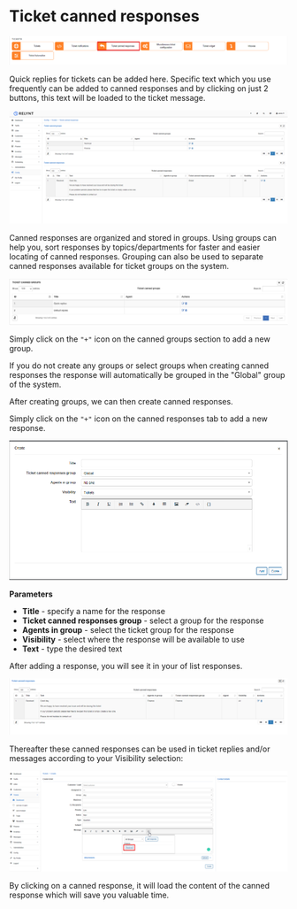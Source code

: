 Ticket canned responses
=============

![canned responses icon](icon.png)

Quick replies for tickets can be added here. Specific text which you use frequently can be added to canned responses and by clicking on just 2 buttons, this text will be loaded to the ticket message.

![canned responses icon](tcs.png)

Canned responses are organized and stored in groups. Using groups can help you, sort responses by topics/departments for faster and easier locating of canned responses. Grouping can also be used to separate canned responses available for ticket groups on the system.

![groups](groups_list.png)

Simply click on the `"+"` icon on the canned groups section to add a new group.

If you do not create any groups or select groups when creating canned responses the response will automatically be grouped in the "Global" group of the system.

After creating groups, we can then create canned responses.

Simply click on the `"+"` icon on the canned responses tab to add a new response.

![add response](add_response.png)

**Parameters**

* **Title** - specify a name for the response
* **Ticket canned responses group** - select a group for the response
* **Agents in group** - select the ticket group for the response
* **Visibility** - select where the response will be available to use
* **Text** - type the desired text

After adding a response, you will see it in your of list responses.

![responses list](responses_list.png)

Thereafter these canned responses can be used in ticket replies and/or messages according to your Visibility selection:

![reply with](reply_with.png)

By clicking on a canned response, it will load the content of the canned response which will save you valuable time.
